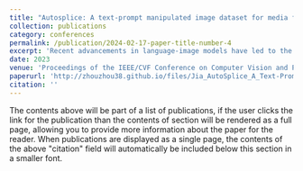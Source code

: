 ```yaml
---
title: "Autosplice: A text-prompt manipulated image dataset for media forensics"
collection: publications
category: conferences
permalink: /publication/2024-02-17-paper-title-number-4
excerpt: 'Recent advancements in language-image models have led to the development of highly realistic images that can be generated from textual descriptions. However, the increased visual quality of these generated images poses a potential threat to the field of media forensics. This paper aims to investigate the level of challenge that language-image generation models pose to media forensics. To achieve this, we propose a new approach that leverages the DALL-E2 language-image model to automatically generate and splice masked regions guided by a text prompt. To ensure the creation of realistic manipulations, we have designed an annotation platform with human checking to verify reasonable text prompts. This approach has resulted in the creation of a new image dataset called AutoSplice, containing 5,894 manipulated and authentic images. Specifically, we have generated a total of 3,621 images by locally or globally manipulating real-world image-caption pairs, which we believe will provide a valuable resource for developing generalized detection methods in this area. The dataset is evaluated under two media forensic tasks: forgery detection and localization. Our extensive experiments show that most media forensic models struggle to detect the AutoSplice dataset as an unseen manipulation. However, when fine-tuned models are used, they exhibit improved performance in both tasks.'
date: 2023
venue: 'Proceedings of the IEEE/CVF Conference on Computer Vision and Pattern Recognition (CVPR) Workshops'
paperurl: 'http://zhouzhou38.github.io/files/Jia_AutoSplice_A_Text-Prompt_Manipulated_Image_Dataset_for_Media_Forensics_CVPRW_2023_paper.pdf'
citation: ''
---
```


The contents above will be part of a list of publications, if the user clicks the link for the publication than the contents of section will be rendered as a full page, allowing you to provide more information about the paper for the reader. When publications are displayed as a single page, the contents of the above "citation" field will automatically be included below this section in a smaller font.
